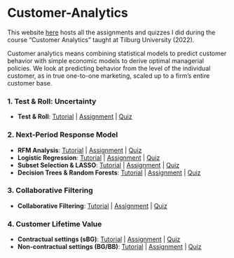 # Customer-Analytics
This website [here](https://preeminent-torte-37ddf4.netlify.app/ ) hosts all the assignments and quizzes I did during the course “Customer Analytics” taught at Tilburg University (2022).

Customer analytics means combining statistical models to predict customer behavior with simple economic models to derive optimal managerial policies. We look at predicting behavior from the level of the individual customer, as in true one-to-one marketing, scaled up to a firm’s entire customer base.

### 1. Test & Roll: Uncertainty
-   **Test & Roll**: [Tutorial](https://preeminent-torte-37ddf4.netlify.app/tutorial1.html) \| [Assignment](https://preeminent-torte-37ddf4.netlify.app/assignment1.html) \| [Quiz](https://preeminent-torte-37ddf4.netlify.app/quiz1.html)

### 2. Next-Period Response Model
-   **RFM Analysis**: [Tutorial](https://preeminent-torte-37ddf4.netlify.app/tutorial2.html) \| [Assignment](https://preeminent-torte-37ddf4.netlify.app/assignment2.html) \| [Quiz](https://preeminent-torte-37ddf4.netlify.app/quiz2.html)
-   **Logistic Regression**: [Tutorial](https://preeminent-torte-37ddf4.netlify.app/tutorial3.html) \| [Assignment](https://preeminent-torte-37ddf4.netlify.app/assignment3.html) \| [Quiz](https://preeminent-torte-37ddf4.netlify.app/quiz3.html)
-   **Subset Selection & LASSO**: [Tutorial](tutorial1.html) \| [Assignment](assignment1.html) \| [Quiz](quiz1.html)
-   **Decision Trees & Random Forests**: [Tutorial](tutorial1.html) \| [Assignment](assignment1.html) \| [Quiz](quiz1.html)

### 3. Collaborative Filtering
-   **Collaborative Filtering**: [Tutorial](tutorial1.html) \| [Assignment](assignment1.html) \| [Quiz](quiz1.html)

### 4. Customer Lifetime Value
-   **Contractual settings (sBG)**: [Tutorial](tutorial1.html) \| [Assignment](assignment1.html) \| [Quiz](quiz1.html)
-   **Non-contractual settings (BG/BB)**: [Tutorial](tutorial1.html) \| [Assignment](assignment1.html) \| [Quiz](quiz1.html)
